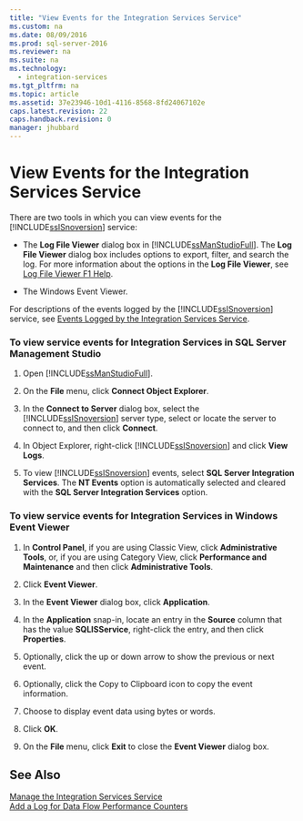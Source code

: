```yaml
---
title: "View Events for the Integration Services Service"
ms.custom: na
ms.date: 08/09/2016
ms.prod: sql-server-2016
ms.reviewer: na
ms.suite: na
ms.technology: 
  - integration-services
ms.tgt_pltfrm: na
ms.topic: article
ms.assetid: 37e23946-10d1-4116-8568-8fd24067102e
caps.latest.revision: 22
caps.handback.revision: 0
manager: jhubbard
---
```

# View Events for the Integration Services Service
There are two tools in which you can view events for the [!INCLUDE[ssISnoversion](../../Topics/TopicNameContainA/tokens/ssISnoversion_md.md)] service:  
  
-   The **Log File Viewer** dialog box in [!INCLUDE[ssManStudioFull](../../Topics/TopicNameContainA/tokens/ssManStudioFull_md.md)]. The **Log File Viewer** dialog box includes options to export, filter, and search the log. For more information about the options in the **Log File Viewer**, see [Log File Viewer F1 Help](../../Topics/TopicNameNotContainA/Log-File-Viewer-F1-Help.md).  
  
-   The Windows Event Viewer.  
  
 For descriptions of the events logged by the [!INCLUDE[ssISnoversion](../../Topics/TopicNameContainA/tokens/ssISnoversion_md.md)] service, see [Events Logged by the Integration Services Service](../../Topics/TopicNameNotContainA/Events-Logged-by-the-Integration-Services-Service.md).  
  
### To view service events for Integration Services in SQL Server Management Studio  
  
1.  Open [!INCLUDE[ssManStudioFull](../../Topics/TopicNameContainA/tokens/ssManStudioFull_md.md)].  
  
2.  On the **File** menu, click **Connect Object Explorer**.  
  
3.  In the **Connect to Server** dialog box, select the [!INCLUDE[ssISnoversion](../../Topics/TopicNameContainA/tokens/ssISnoversion_md.md)] server type, select or locate the server to connect to, and then click **Connect**.  
  
4.  In Object Explorer, right-click [!INCLUDE[ssISnoversion](../../Topics/TopicNameContainA/tokens/ssISnoversion_md.md)] and click **View Logs**.  
  
5.  To view [!INCLUDE[ssISnoversion](../../Topics/TopicNameContainA/tokens/ssISnoversion_md.md)] events, select **SQL Server Integration Services**. The **NT Events** option is automatically selected and cleared with the **SQL Server Integration Services** option.  
  
### To view service events for Integration Services in Windows Event Viewer  
  
1.  In **Control Panel**, if you are using Classic View, click **Administrative Tools**, or, if you are using Category View, click **Performance and Maintenance** and then click **Administrative Tools**.  
  
2.  Click **Event Viewer**.  
  
3.  In the **Event Viewer** dialog box, click **Application**.  
  
4.  In the **Application** snap-in, locate an entry in the **Source** column that has the value **SQLISService**, right-click the entry, and then click **Properties**.  
  
5.  Optionally, click the up or down arrow to show the previous or next event.  
  
6.  Optionally, click the Copy to Clipboard icon to copy the event information.  
  
7.  Choose to display event data using bytes or words.  
  
8.  Click **OK**.  
  
9. On the **File** menu, click **Exit** to close the **Event Viewer** dialog box.  
  
## See Also  
 [Manage the Integration Services Service](../../Topics/TopicNameNotContainA/Manage-the-Integration-Services-Service.md)   
 [Add a Log for Data Flow Performance Counters](../../Topics/TopicNameContainA/Add-a-Log-for-Data-Flow-Performance-Counters.md)